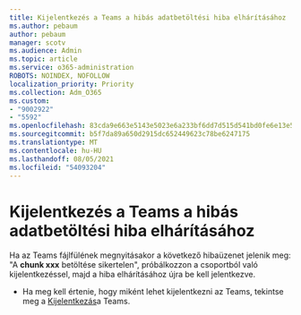 ```yaml
---
title: Kijelentkezés a Teams a hibás adatbetöltési hiba elhárításához
ms.author: pebaum
author: pebaum
manager: scotv
ms.audience: Admin
ms.topic: article
ms.service: o365-administration
ROBOTS: NOINDEX, NOFOLLOW
localization_priority: Priority
ms.collection: Adm_O365
ms.custom:
- "9002922"
- "5592"
ms.openlocfilehash: 83cda9e663e5143e5023e6a233bf6dd7d515d541bd0fe6e13e50b61c26066416
ms.sourcegitcommit: b5f7da89a650d2915dc652449623c78be6247175
ms.translationtype: MT
ms.contentlocale: hu-HU
ms.lasthandoff: 08/05/2021
ms.locfileid: "54093204"
---
```

# <a name="sign-out-of-teams-to-resolve-loading-chunk-error"></a>Kijelentkezés a Teams a hibás adatbetöltési hiba elhárításához

Ha az Teams fájlfülének megnyitásakor a következő hibaüzenet jelenik meg: "A **chunk xxx** betöltése sikertelen", próbálkozzon a csoportból való kijelentkezéssel, majd a hiba elhárításához újra be kell jelentkezve.

- Ha meg kell értenie, hogy miként lehet kijelentkezni az Teams, tekintse meg a [Kijelentkezás](https://support.microsoft.com/en-ie/office/sign-out-of-teams-a6d76e69-e1dd-4bc4-8e5f-04ba48384487)a Teams.
